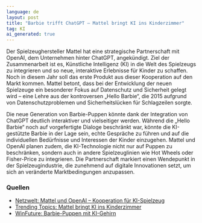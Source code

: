 ```yaml
---
language: de
layout: post
title: "Barbie trifft ChatGPT – Mattel bringt KI ins Kinderzimmer"
tag: KI
ai_generated: true
---
```

Der Spielzeughersteller Mattel hat eine strategische Partnerschaft mit OpenAI, dem Unternehmen hinter ChatGPT, angekündigt. Ziel der Zusammenarbeit ist es, Künstliche Intelligenz (KI) in die Welt des Spielzeugs zu integrieren und so neue, interaktive Erlebnisse für Kinder zu schaffen. Noch in diesem Jahr soll das erste Produkt aus dieser Kooperation auf den Markt kommen. Mattel betont, dass bei der Entwicklung der neuen Spielzeuge ein besonderer Fokus auf Datenschutz und Sicherheit gelegt wird – eine Lehre aus der kontroversen „Hello Barbie“, die 2015 aufgrund von Datenschutzproblemen und Sicherheitslücken für Schlagzeilen sorgte.

<!--more-->

Die neue Generation von Barbie-Puppen könnte dank der Integration von ChatGPT deutlich interaktiver und vielseitiger werden. Während die „Hello Barbie“ noch auf vorgefertigte Dialoge beschränkt war, könnte die KI-gestützte Barbie in der Lage sein, echte Gespräche zu führen und auf die individuellen Bedürfnisse und Interessen der Kinder einzugehen. Mattel und OpenAI planen zudem, die KI-Technologie nicht nur auf Puppen zu beschränken, sondern auch in andere Spielzeuglinien wie Hot Wheels oder Fisher-Price zu integrieren. Die Partnerschaft markiert einen Wendepunkt in der Spielzeugindustrie, die zunehmend auf digitale Innovationen setzt, um sich an veränderte Marktbedingungen anzupassen.

### Quellen
- [Netzwelt: Mattel und OpenAI – Kooperation für KI-Spielzeug](https://www.netzwelt.de/news/242999-umstrittene-barbie-puppe-comeback-mattel-macht-grosse-ankuendigung.html)
- [Trending Topics: Mattel bringt KI ins Kinderzimmer](https://www.trendingtopics.eu/mattel-verkuendet-ki-kooperation-mit-openai-erstes-produkt-noch-2025/)
- [WinFuture: Barbie-Puppen mit KI-Gehirn](https://winfuture.de/news,151539.html)
